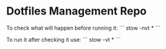 # Dotfiles Management Repo

To check what will happen before running it:
´´´
stow -nvt *
´´´

To run it after checking it use:
´´´
stow -vt *
´´´
